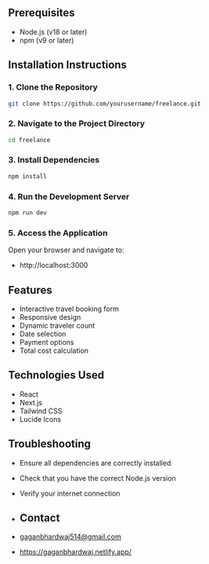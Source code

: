 ## Prerequisites
- Node.js (v18 or later)
- npm (v9 or later)

## Installation Instructions

### 1. Clone the Repository
```bash
git clone https://github.com/yourusername/freelance.git
```

### 2. Navigate to the Project Directory
```bash
cd freelance
```

### 3. Install Dependencies
```bash
npm install
```

### 4. Run the Development Server
```bash
npm run dev
```

### 5. Access the Application
Open your browser and navigate to:
- http://localhost:3000

## Features
- Interactive travel booking form
- Responsive design
- Dynamic traveler count
- Date selection
- Payment options
- Total cost calculation

## Technologies Used
- React
- Next.js
- Tailwind CSS
- Lucide Icons

## Troubleshooting
- Ensure all dependencies are correctly installed
- Check that you have the correct Node.js version
- Verify your internet connection

- ## Contact
 - gaganbhardwaj514@gmail.com
 - https://gaganbhardwaj.netlify.app/
